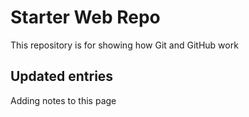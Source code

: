 # Starter Web Repo

This repository is for showing how Git and GitHub work

## Updated entries

Adding notes to this page